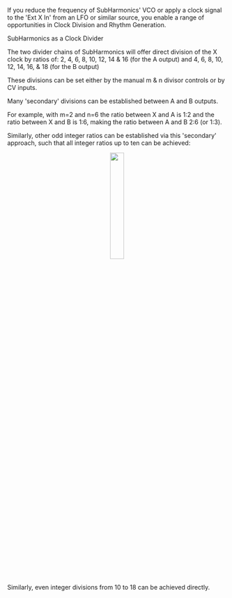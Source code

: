 If you reduce the frequency of SubHarmonics' VCO or apply a clock signal to the 'Ext X In' from an LFO or similar source,
you enable a range of opportunities in Clock Division and Rhythm Generation.

SubHarmonics as a Clock Divider

The two divider chains of SubHarmonics will offer direct division of the X clock by ratios of:
2, 4, 6, 8, 10, 12, 14 & 16   (for the A output) 
and
4, 6, 8, 10, 12, 14, 16, & 18 (for the B output)

These divisions can be set either by the manual m & n divisor controls or by CV inputs.

Many 'secondary' divisions can be established between A and B outputs. 

For example, with m=2 and n=6 the ratio between X and A is 1:2 and the ratio between X and B is 1:6, making the ratio 
between A and B 2:6 (or 1:3).

Similarly, other odd integer ratios can be established via this 'secondary' approach, such that all integer ratios up 
to ten can be achieved:

<p width=100%, align="center">
<img width=25%, src="https://github.com/m0xpd/SubHarmonics/assets/3152962/3bf43167-c673-4f93-8707-54ffae79b5f1">
</p>

Similarly, even integer divisions from 10 to 18 can be achieved directly.


